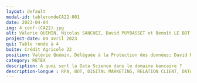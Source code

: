 ```yaml
---
layout: default
modal-id: tablerondeCA22-001
date: 2023-04-04
img: 4_conf-(CA22).jpg
alt: Valerie QUEMIN, Nicolas SANCHEZ, David PUYBASSET et Benoît LE BOT
project-date: 04 avril 2023
qui: Table ronde à 4
boite: Crédit Agricole 22
position: Valérie Quémin, Déléguée à la Protection des données; David Puybasset, Animateur DATA; Nicolas Sanchez, Directeur Expérience Client & Transformation; Benoît Le Bot, Responsable SI Bretagne.<br>
category: RETEX
description: A quoi sert la Data Science dans le domaine bancaire ? 
description-longue : RPA, BOT, DIGITAL MARKETING, RELATION CLIENT, DATA ETHIQUE seront les principaux thèmes de cette table ronde co-animée par Valérie Quémin (Déléguée à la Protection des données), David Puybasset (Animateur DATA), Nicolas Sanchez (Directeur Expérience Client & Transformation) et Benoît Le Bot (Responsable Service Informatique pour la Bretagne).
---
```


